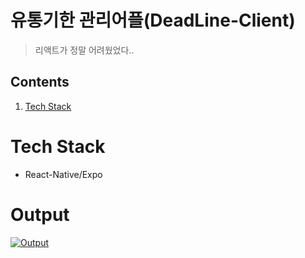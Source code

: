 # 유통기한 관리어플(DeadLine-Client)
> 리액트가 정말 어려웠었다..
## Contents
1. [Tech Stack](#Tech-Stack)

# Tech Stack
- React-Native/Expo


# Output

[![Output](https://user-images.githubusercontent.com/56459078/154798156-16ebb655-4c61-4efa-816a-e865318e8bdb.png)](https://youtu.be/_gnYCD-SFpA)
